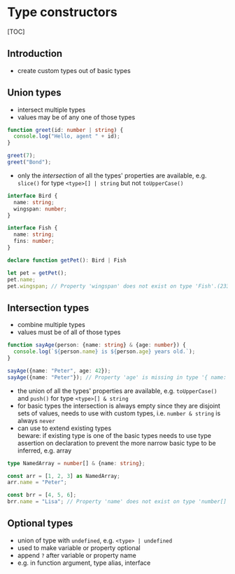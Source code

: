 # Type constructors

[TOC]



## Introduction

- create custom types out of basic types



## Union types

- intersect multiple types
- values may be of any one of those types

```typescript
function greet(id: number | string) {
  console.log("Hello, agent " + id);
}

greet(7);
greet("Bond");
```

- only the _intersection_ of all the types' properties are available, e.g. `slice()` for type `<type>[] | string` but not `toUpperCase()`

```typescript
interface Bird {
  name: string;
  wingspan: number;
}

interface Fish {
  name: string;
  fins: number;
}

declare function getPet(): Bird | Fish

let pet = getPet();
pet.name;
pet.wingspan; // Property 'wingspan' does not exist on type 'Fish'.(2339)
```



## Intersection types

- combine multiple types
- values must be of all of those types

```typescript
function sayAge(person: {name: string} & {age: number}) {
  console.log(`${person.name} is ${person.age} years old.`);
}

sayAge({name: "Peter", age: 42});
sayAge({name: "Peter"}); // Property 'age' is missing in type '{ name: string; }' but required in type '{ age: number; }'.(2345)
```

- the union of all the types' properties are available, e.g. `toUpperCase()` and `push()` for type `<type>[] & string`
- for basic types the intersection is always empty since they are disjoint sets of values, needs to use with custom types, i.e. `number & string` is always `never`
- can use to extend existing types  
  beware: if existing type is one of the basic types needs to use type assertion on declaration to prevent the more narrow basic type to be inferred, e.g. array

```typescript
type NamedArray = number[] & {name: string};

const arr = [1, 2, 3] as NamedArray;
arr.name = "Peter";

const brr = [4, 5, 6];
brr.name = "Lisa"; // Property 'name' does not exist on type 'number[]'.(2339)
```



## Optional types

- union of type with `undefined`, e.g. `<type> | undefined`
- used to make variable or property optional
- append `?` after variable or property name
- e.g. in function argument, type alias, interface